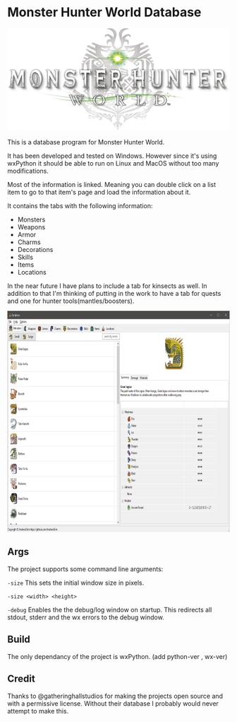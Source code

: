 # Monster Hunter World Database
<p align=center>
	<img src="images/mhw-title.png" alt="Title image">
</p>

This is a database program for Monster Hunter World.

It has been developed and tested on Windows. However since it's using wxPython it should be able to run on Linux and MacOS without too many modifications.

Most of the information is linked. Meaning you can double click on a list item to go to that item's page and load the information about it.

It contains the tabs with the following information:

* Monsters
* Weapons
* Armor
* Charms
* Decorations
* Skills
* Items
* Locations
  
In the near future I have plans to include a tab for kinsects as well. In addition to that I'm thinking of putting in the work to have a tab for quests and one for hunter tools(mantles/boosters).

<p align=center>
	<img src="images/screenshots.gif" alt="Screenshots GIF" width="800" height="500">
</p>

## Args

The project supports some command line arguments:

`-size` This sets the initial window size in pixels.

    -size <width> <height>
  
`-debug` Enables the the debug/log window on startup. This redirects all stdout, stderr and the wx errors to the debug window.

## Build

The only dependancy of the project is wxPython. (add python-ver , wx-ver)

## Credit

Thanks to @gatheringhallstudios for making the projects open source and with a permissive license.
Without their database I probably would never attempt to make this.
